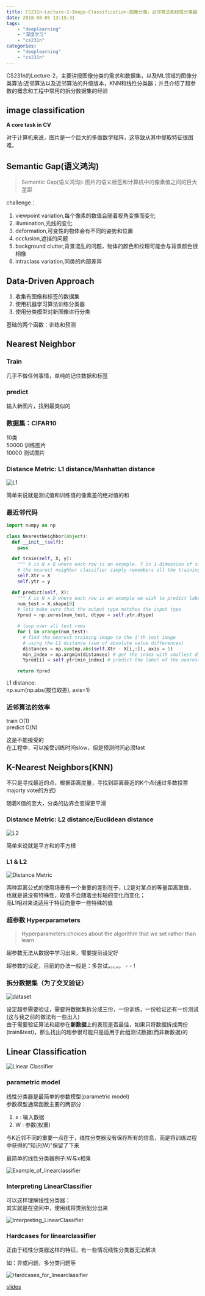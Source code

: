 ```yaml
---
title: CS231n-Lecture-2-Image-Classification-图像分类，近邻算法和线性分类器
date: 2018-08-05 13:15:31
tags: 
    - "deeplearning"
    - "深度学习"
    - "cs231n"
categories: 
    - "deeplearning"
    - "cs231n"
---
```

CS231n的Lecture-2，主要讲授图像分类的需求和数据集，以及ML领域的图像分类算法:近邻算法以及近邻算法的升级版本，KNN和线性分类器；并且介绍了超参数的概念和工程中常用的拆分数据集的经验
<!--more-->
## image classification

**A core task in CV**

对于计算机来说，图片是一个巨大的多维数字矩阵，这导致从其中提取特征很困难。

## Semantic Gap(语义鸿沟)
> Semantic Gap(语义鸿沟): 图片的语义标签和计算机中的像素值之间的巨大差距
> 
challenge：
1. viewpoint variation,每个像素的数值会随着视角变换而变化
2. illumination,光线的变化
3. deformation,可变性的物体会有不同的姿势和位置
4. occlusion,遮挡的问题
5. background clutter,背景混乱的问题，物体的颜色和纹理可能会与背景颜色很相像
6. intraclass variation,同类的内部差异

## Data-Driven Approach
1. 收集有图像和标签的数据集
2. 使用机器学习算法训练分类器
3. 使用分类模型对新图像进行分类

基础的两个函数：训练和预测

## Nearest Neighbor
### Train
几乎不做任何事情，单纯的记住数据和标签
### predict
输入新图片，找到最类似的

### 数据集：CIFAR10
10类  
50000 训练图片  
10000 测试图片

### Distance Metric: L1 distance/Manhattan distance
![L1](CS231n-Lecture-2-Image-Classification-图像分类，近邻算法和线性分类器/L1_func.png) 

简单来说就是测试值和训练值的像素差的绝对值的和

### 最近邻代码
```python
import numpy as np

class NearestNeighbor(object):
  def __init__(self):
    pass

  def train(self, X, y):
    """ X is N x D where each row is an example. Y is 1-dimension of size N """
    # the nearest neighbor classifier simply remembers all the training data
    self.Xtr = X
    self.ytr = y

  def predict(self, X):
    """ X is N x D where each row is an example we wish to predict label for """
    num_test = X.shape[0]
    # lets make sure that the output type matches the input type
    Ypred = np.zeros(num_test, dtype = self.ytr.dtype)

    # loop over all test rows
    for i in xrange(num_test):
      # find the nearest training image to the i'th test image
      # using the L1 distance (sum of absolute value differences)
      distances = np.sum(np.abs(self.Xtr - X[i,:]), axis = 1)
      min_index = np.argmin(distances) # get the index with smallest distance
      Ypred[i] = self.ytr[min_index] # predict the label of the nearest example

    return Ypred
```

L1 distance:  
np.sum(np.abs(按位取差), axis=1)

### 近邻算法的效率
train O(1)  
predict O(N)

这是不能接受的  
在工程中，可以接受训练时间slow，但是预测时间必须fast


## K-Nearest Neighbors(KNN)

不只是寻找最近的点，根据距离度量，寻找到距离最近的K个点(通过多数投票majorty vote的方式)

随着K值的变大，分类的边界会变得更平滑

### Distance Metric: L2 distance/Euclidean distance
![L2](CS231n-Lecture-2-Image-Classification-图像分类，近邻算法和线性分类器/L2_func.png) 

简单来说就是平方和的平方根

### L1 & L2
![Distance Metric](CS231n-Lecture-2-Image-Classification-图像分类，近邻算法和线性分类器/Distance_Metric.png) 

两种距离公式的使用场景有一个重要的差别在于，L2是对某点的等量距离取值，也就是说没有特殊性，取值不会随着坐标轴的变化而变化；  
而L1相对来说适用于特征向量中一些特殊的值

### 超参数 Hyperparameters
> Hyperparameters:choices about the algorithm that we set rather than learn

超参数无法从数据中学习出来，需要提前设定好  

超参数的设定，目前的办法一般是：多尝试。。。。。 - -！

### 拆分数据集（为了交叉验证）
![dataset](CS231n-Lecture-2-Image-Classification-图像分类，近邻算法和线性分类器/divide_dataset.png)

设定超参需要验证，需要将数据集拆分成三份，一份训练，一份验证还有一份测试(这与我之前的做法有一些出入)  
由于需要验证算法和超参在**新数据**上的表现是否最佳，如果只将数据拆成两份(train&test)，那么找出的超参很可能只是适用于此组测试数据(而非新数据)的

## Linear Classification

![Linear Classifier](CS231n-Lecture-2-Image-Classification-图像分类，近邻算法和线性分类器/Linear_Classifier.png)

### parametric model

线性分类器是最简单的参数模型(parametric model)  
参数模型通常函数主要的两部分：
1. x : 输入数据
2. W : 参数(权重)

与K近邻不同的重要一点在于，线性分类器没有保存所有的信息，而是将训练过程中获得的"知识(W)"保留了下来

最简单的线性分类器例子:W与x相乘

![Example_of_linearclassifier](CS231n-Lecture-2-Image-Classification-图像分类，近邻算法和线性分类器/Example_of_linearclassifier.png)

### Interpreting LinearClassifier
可以这样理解线性分类器：  
其实就是在空间中，使用线将类别划分出来

![Interpreting_LinearClassifier](CS231n-Lecture-2-Image-Classification-图像分类，近邻算法和线性分类器/Interpreting_LinearClassifier.png)

### Hardcases for linearclassifier
正由于线性分类器这样的特征，有一些情况线性分类器无法解决

如：异或问题，多分类问题等  

![Hardcases_for_linearclassifier](CS231n-Lecture-2-Image-Classification-图像分类，近邻算法和线性分类器/Hardcases_for_linearclassifier.png)


[slides](http://cs231n.stanford.edu/slides/2017/cs231n_2017_lecture2.pdf)
